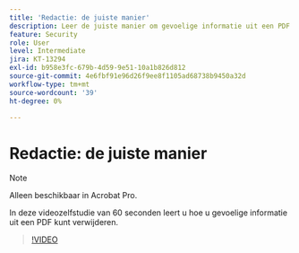```yaml
---
title: 'Redactie: de juiste manier'
description: Leer de juiste manier om gevoelige informatie uit een PDF te verwijderen
feature: Security
role: User
level: Intermediate
jira: KT-13294
exl-id: b958e3fc-679b-4d59-9e51-10a1b826d812
source-git-commit: 4e6fbf91e96d26f9ee8f1105ad68738b9450a32d
workflow-type: tm+mt
source-wordcount: '39'
ht-degree: 0%

---
```


# Redactie: de juiste manier

>[!NOTE]
>
>Alleen beschikbaar in Acrobat Pro.

In deze videozelfstudie van 60 seconden leert u hoe u gevoelige informatie uit een PDF kunt verwijderen.

>[!VIDEO](https://video.tv.adobe.com/v/3436918?quality=12&learn=on&hidetitle=true&captions=dut)
